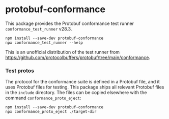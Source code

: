 protobuf-conformance
====================

This package provides the Protobuf conformance test runner `conformance_test_runner` <!-- inject: release.tag_name -->v28.3<!-- end -->.

```shell script
npm install --save-dev protobuf-conformance
npx conformance_test_runner --help 
```

This is an unofficial distribution of the test runner from https://github.com/protocolbuffers/protobuf/tree/main/conformance.

### Test protos

The protocol for the conformance suite is defined in a Protobuf file, and it uses
Protobuf files for testing. This package ships all relevant Protobuf files in the
`include` directory. The files can be copied elsewhere with the command `conformance_proto_eject`:

```shell script
npm install --save-dev protobuf-conformance
npx conformance_proto_eject ./target-dir
```